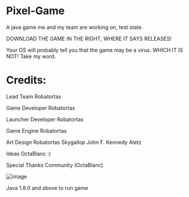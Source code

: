 # Pixel-Game
A java game me and my team are working on, test state.

DOWNLOAD THE GAME IN THE RIGHT, WHERE IT SAYS RELEASES!

Your OS will probably tell you that the game may be a virus. WHICH IT IS NOT! Take my word.

# Credits:

Lead Team
Robatortas

Game Developer
Robatortas

Launcher Developer
Robatortas

Game Engine
Robatortas

Art Design
Robatortas
Skygallop
John F. Kennedy
Aletz

Ideas
OctaBlanc :)

Special Thanks
Community (OctaBlanc)

![image](https://user-images.githubusercontent.com/72624799/129495543-4b55b5ec-1c0f-471b-8750-44860097fe3a.png)



Java 1.8.0 and above to run game
